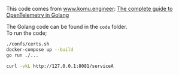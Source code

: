 This code comes from www.komu.engineer: [The complete guide to OpenTelemetry in Golang](https://www.komu.engineer/blogs/11/opentelemetry-and-go.html)

The Golang code can be found in the `code` folder.  
To run the code;

```sh
./confs/certs.sh
docker-compose up --build
go run ./...

curl -vkL http://127.0.0.1:8081/serviceA
```
